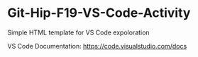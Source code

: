 # Git-Hip-F19-VS-Code-Activity
Simple HTML template for VS Code expoloration

VS Code Documentation: https://code.visualstudio.com/docs
